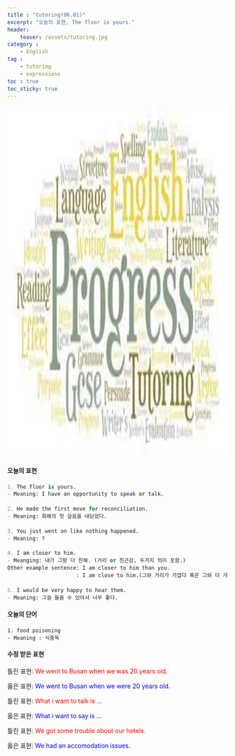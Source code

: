 ```yaml
---
title : "tutoring(06.01)"
excerpt: "오늘의 표현, The floor is yours."
header:
    teaser: /assets/tutoring.jpg
category :
    - English
tag : 
    - tutoring
    - expressions
toc : true 
toc_sticky: true
---
```


<img src='/assets/tutoring.jpg' width = 1000 height = 800>

#### 오늘의 표현

```py
1. The floor is yours.  
- Meaning: I have an opportunity to speak or talk.

2. He made the first move for reconciliation.
- Meaning: 화해의 첫 걸음을 내딛었다. 

3. You just went on like nothing happened. 
- Meaning: ?

4. I am closer to him.
- Meanging: 내가 그랑 더 친해. (거리 or 친근감, 두가지 의미 포함.)
Other example sentence: I am closer to him than you.
                      : I am close to him.(그와 거리가 가깝다 혹은 그와 더 가까운 사이이다.)

5. I would be very happy to hear them.
- Meaning: 그걸 들을 수 있어서 너무 좋다.
```

#### 오늘의 단어

```
1. food poisoning 
- Meaning : 식중독 
```

#### 수정 받은 표현

틀린 표현: <span style="color:red">We went to Busan when we was 20 years old.</span>

옳은 표현: <span style="color:blue">We went to Busan when we were 20 years old.</span>

틀린 표현: <span style="color:red">What i want to talk is ...</span>

옳은 표현: <span style="color:blue">What i want to say is ...</span>

틀린 표현: <span style="color:red">We got some trouble about our hotels.</span>

옳은 표현: <span style="color:blue">We had an accomodation issues.</span>

